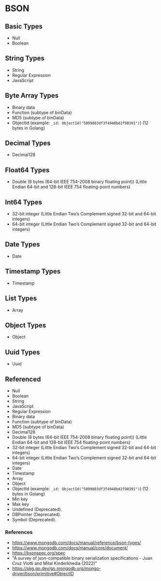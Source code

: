 # BSON

## Basic Types

* Null
* Boolean

## String Types

* String
* Regular Expression
* JavaScript

## Byte Array Types

* Binary data
* Function (subtype of binData)
* MD5 (subtype of binData)
* ObjectId (example: `_id: ObjectId("5099803df3f4948bd2f98391")`) (12 bytes in Golang)

## Decimal Types

* Decimal128

## Float64 Types

* Double (8 bytes (64-bit IEEE 754-2008 binary floating point)) (Little Endian 64-bit and 128-bit IEEE 754 floating-point numbers)

## Int64 Types

* 32-bit integer (Little Endian Two’s Complement signed 32-bit and 64-bit integers)
* 64-bit integer (Little Endian Two’s Complement signed 32-bit and 64-bit integers)

## Date Types

* Date

## Timestamp Types

* Timestamp

## List Types

* Array

## Object Types

* Object

## Uuid Types

* Uuid

## Referenced

* Null
* Boolean
* String
* JavaScript
* Regular Expression
* Binary data
* Function (subtype of binData)
* MD5 (subtype of binData)
* Decimal128
* Double (8 bytes (64-bit IEEE 754-2008 binary floating point)) (Little Endian 64-bit and 128-bit IEEE 754 floating-point numbers)
* 32-bit integer (Little Endian Two’s Complement signed 32-bit and 64-bit integers)
* 64-bit integer (Little Endian Two’s Complement signed 32-bit and 64-bit integers)
* Date
* Timestamp
* Array
* Object
* ObjectId (example: `_id: ObjectId("5099803df3f4948bd2f98391")`) (12 bytes in Golang)
* Min key
* Max key
* Undefined (Deprecated).
* DBPointer (Deprecated).
* Symbol (Deprecated).

### References

* https://www.mongodb.com/docs/manual/reference/bson-types/
* https://www.mongodb.com/docs/manual/core/document/
* https://bsonspec.org/spec
* "A survey of json-compatible binary serialization specifications - Juan Cruz Viotti and Mital Kinderkhedia (2022)"
* https://pkg.go.dev/go.mongodb.org/mongo-driver/bson/primitive#ObjectID